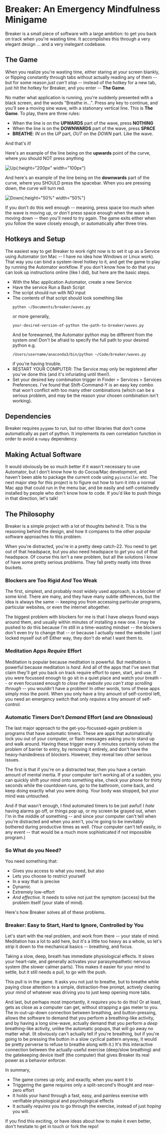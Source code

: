 # Breaker: An Emergency Mindfulness Minigame

Breaker is a small piece of software with a large ambition: to get you back on track when you're wasting time. It accomplishes this through a very elegant design ... and a very inelegant codebase.

## The Game

When you realize you're wasting time, either staring at your screen blankly, or flipping constantly through tabs without actually reading any of them -- but for some reason *just can't stop* -- instead of the hotkey for a new tab, just hit the hotkey for Breaker, and you enter -- **The Game**.

No matter what application is running, you're suddenly presented with a black screen, and the words "Breathe in...". Press any key to continue, and you'll see a moving sine wave, with a stationary vertical line. This is **The Game**. To play, there are three rules:

- When the line is on the **UPWARDS** part of the wave, press **NOTHING**
- When the line is on the **DOWNWARDS** part of the wave, press **SPACE**
- **BREATHE**: *IN* on the *UP* part, *OUT* on the *DOWN* part. Like the wave.

And that's it!

Here's an example of the line being on the **upwards** point of the curve, where you should NOT press anything

![Up](static/up.png){:height="200px" width="100px"}

And here's an example of the line being on the **downwards** part of the curve, where you SHOULD press the spacebar. When you are pressing down, the curve will turn red.

![Down](static/down.png){:height="50%" width="50%"}

If you don't do this well enough -- meaning, press space too much when the wave is moving up, or *don't* press space enough when the wave is moving down -- then you'll need to try again. The game exits either when you follow the wave closely enough, or automatically after three tries.

## Hotkeys and Setup

The easiest way to get Breaker to work right now is to set it up as a Service using Automator (on Mac -- I have no idea how Windows or Linux work). That way you can bind a system-level hotkey to it, and get the game to play by running the Automator workflow. If you don't know how to do that you can look up instructions online (like I did), but here are the basic steps.

- With the Mac application Automator, create a new Service
- Have the service Run a Bash Script
- The script should run with NO input
- The contents of that script should look something like
  ```
  python ~/Documents/breaker/waves.py
  ```
  or more generally,
  ```
  your-desired-version-of-python the-path-to-breaker/waves.py
  ```
  And be forewarned, the Automator python may be different from the system one! Don't be afraid to specify the full path to your desired python e.g.
  ```
  /Users/username/anaconda3/bin/python ~/Code/breaker/waves.py
  ```
  if you're having trouble.
- RESTART YOUR COMPUTER: The Service may only be registered after you've done this (and it's infuriating until then!).
- Set your desired key combination trigger in Finder > Services > Services Preferences. I've found that Shift-Command-Y is an easy key combo that won't conflict with too many other combinations (which can be a serious problem, and may be the reason your chosen combination isn't working).

## Dependencies

Breaker requires `pygame` to run, but no other libraries that don't come automatically as part of python. It implements its own correlation function in order to avoid a `numpy` dependency.


## Making Actual Software

It would obviously be so much better if it wasn't necessary to use Automator, but I don't know how to do Cocoa/Mac development, and haven't been able to package the current code using `pyinstaller` etc. The next major step for this project is to figure out how to turn it into a normal Mac app that could run in the menu bar, and be easily and self-containedly installed by people who don't know how to code. If you'd like to push things in that direction, let's talk!


## The Philosophy

Breaker is a simple project with a lot of thoughts behind it. This is the reasoning behind the design, and how it compares to the other popular software approaches to this problem.

When you're distracted, you're in a pretty deep catch-22. You need to get out of that headspace, but you also need headspace to *get* you out of that headspace. Of course this isn't a new problem, but all the solutions I know of have some pretty serious problems. They fall pretty neatly into three buckets.

### Blockers are Too Rigid *And* Too Weak

The first, simplest, and probably most widely used approach, is a blocker of some kind. There are many, and they have many subtle differences, but the idea is always the same -- keeping you from accessing particular programs, particular websites, or even the internet altogether.

The biggest problem with blockers for me is that I have *always* found ways around them, and usually within minutes of installing a new one. I may be pushed to do this because I'm still in a time-wasting mindset -- the blockers don't even try to change that -- or because I actually need the website I just locked myself out of! Either way, they don't do what I want them to.


### Meditation Apps *Require* Effort

Meditation is popular because meditation is powerful. But meditation is powerful because meditation is *hard*. And all of the apps that I've seen that claim they'll get you back on track require effort to open, start, and use. If you were focussed enough to go sit in a quiet place and watch your breath -- or even focussed enough to *close the website you can't stop scrolling through* -- you wouldn't have a problem! In other words, tons of these apps simply miss the point. When you only have a tiny amount of self-control left, you need an emergency switch that only *requires* a tiny amount of self-control.


### Automatic Timers Don't *Demand* Effort (and are Obnoxious)

The last major approach to the get-you-focussed-again problem is programs that have automatic timers. These are apps that automatically lock you out of your computer, or flash messages asking you to stand up and walk around. Having these trigger every X minutes certainly solves the problem of barrier to entry, by removing it entirely, and don't have the heavy-handedness of blockers. However, they reveal two other serious issues.

The first is that if you're on a distracted tear, then you have a certain amount of mental inertia. If your computer isn't working all of a sudden, you can quickly shift your mind onto something else, check your phone for thirty seconds while the countdown runs, go to the bathroom, come back, and keep doing exactly what you were doing. Your body was stopped, but your mind was untouched.

And if that wasn't enough, I find automated timers to be just awful! I *hate* having alarms go off, or things pop up, or my screen be grayed out, when I'm in the middle of something -- and since your computer can't tell when you're distracted and when you aren't, you're going to be inevitably bothered during productive times as well. (Your computer can't tell easily, in any event -- that would be a much more sophisticated if not impossible program.)

### So What do you Need?

You need something that:
- Gives you access to what you need, but also
- Lets you choose to restrict yourself
- In a way that is precise
- Dynamic
- Extremely low-effort
- *And effective.* It needs to solve not just the symptom (access) but the problem itself (your state of mind).

Here's how Breaker solves all of these problems.


### Breaker: Easy to Start, Hard to Ignore, Controlled by You

Let's start with the real problem, and work from there -- your state of mind. Meditation has a lot to add here, but it's a little too heavy as a whole, so let's strip it down to the mechanical basics -- breathing, and focus.

Taking a slow, deep, breath has immediate physiological effects. It slows your heart-rate, and generally activates your parasympathetic nervous system (the slower calmer parts). This makes it easier for your mind to settle, but it still needs a pull, to go with the push.

This pull is in the game. It asks you not just to breathe, but to breathe while paying close attention to a simple, distraction-free prompt, actively clearing your mind of whatever was driving you to just keep opening more tabs.

And last, but perhaps most importantly, it *requires* you to do this! Or at least, gets as close as a computer can get, without strapping a gas meter to you. The in-out-up-down connection between breathing, and button-pressing, allows the software to demand that you perform a breathing-like activity, and by having a long sine-wave, actually demand that you perform a *deep* breathing-like activity, unlike the automatic popups, that will go away no matter what. (It obviously can't actually tell if you're breathing, but if you're going to be pressing the button in a slow cyclical pattern anyway, it would be pretty perverse to refuse to breathe along with it.) It's this interactive connection between the actually-useful exercise (deep/slow breathing) and the gatekeeping device itself (the computer) that gives Breaker its real power as a behavior enforcer.

In summary,

- The game comes up only, and exactly, when you want it to
- Triggering the game requires only a split-second's thought and near-zero effort
- It holds your hand through a fast, easy, and painless exercise with verifiable physiological and psychological effects
- It actually *requires* you to go through the exercise, instead of just *hoping* you will.

If you find this exciting, or have ideas about how to make it even better, don't hesitate to get in touch or fork the repo!
